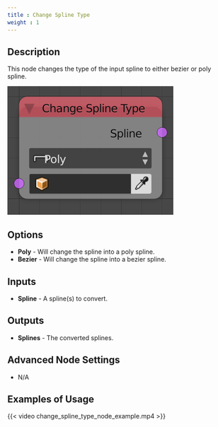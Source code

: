 ```yaml
---
title : Change Spline Type
weight : 1
---
```


## Description

This node changes the type of the input spline to either bezier or poly
spline.

![image](change_spline_type_node.png)

## Options

  - **Poly** - Will change the spline into a poly spline.
  - **Bezier** - Will change the spline into a bezier spline.

## Inputs

  - **Spline** - A spline(s) to convert.

## Outputs

  - **Splines** - The converted splines.

## Advanced Node Settings

  - N/A

## Examples of Usage

{{< video change_spline_type_node_example.mp4 >}}
